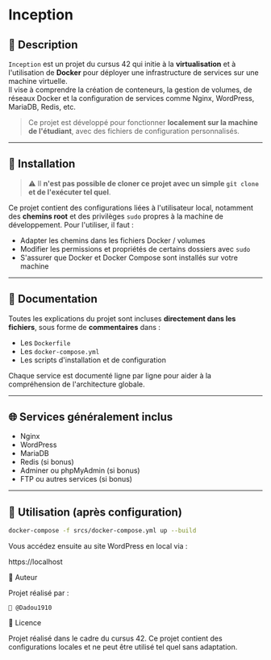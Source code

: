 # Inception

## 📁 Description

`Inception` est un projet du cursus 42 qui initie à la **virtualisation** et à l'utilisation de **Docker** pour déployer une infrastructure de services sur une machine virtuelle.  
Il vise à comprendre la création de conteneurs, la gestion de volumes, de réseaux Docker et la configuration de services comme Nginx, WordPress, MariaDB, Redis, etc.

> Ce projet est développé pour fonctionner **localement sur la machine de l'étudiant**, avec des fichiers de configuration personnalisés.

---

## 🔧 Installation

> ⚠️ Il **n'est pas possible de cloner ce projet avec un simple `git clone` et de l'exécuter tel quel**.

Ce projet contient des configurations liées à l'utilisateur local, notamment des **chemins root** et des privilèges `sudo` propres à la machine de développement. Pour l'utiliser, il faut :

- Adapter les chemins dans les fichiers Docker / volumes
- Modifier les permissions et propriétés de certains dossiers avec `sudo`
- S'assurer que Docker et Docker Compose sont installés sur votre machine

---

## 📃 Documentation

Toutes les explications du projet sont incluses **directement dans les fichiers**, sous forme de **commentaires** dans :

- Les `Dockerfile`
- Les `docker-compose.yml`
- Les scripts d'installation et de configuration

Chaque service est documenté ligne par ligne pour aider à la compréhension de l'architecture globale.

---

## 🌐 Services généralement inclus

- Nginx
- WordPress
- MariaDB
- Redis (si bonus)
- Adminer ou phpMyAdmin (si bonus)
- FTP ou autres services (si bonus)

---

## 💼 Utilisation (après configuration)

```bash
docker-compose -f srcs/docker-compose.yml up --build
```
Vous accédez ensuite au site WordPress en local via :

https://localhost

👤 Auteur

Projet réalisé par :

    👤 @Dadou1910

📄 Licence

Projet réalisé dans le cadre du cursus 42.
Ce projet contient des configurations locales et ne peut être utilisé tel quel sans adaptation.

